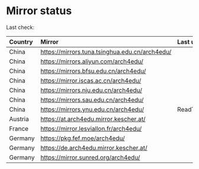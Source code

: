 <script src="./time.js"></script>
# Mirror status
Last check: <script type="text/javascript">localize(1696512126.830931);</script>

|Country|Mirror|Last update|
|:------|:-----|:----------|
|China|https://mirrors.tuna.tsinghua.edu.cn/arch4edu/|<script type="text/javascript">localize(1696487778);</script>|
|China|https://mirrors.aliyun.com/arch4edu/|<script type="text/javascript">localize(1696487778);</script>|
|China|https://mirrors.bfsu.edu.cn/arch4edu/|<script type="text/javascript">localize(1696487778);</script>|
|China|https://mirror.iscas.ac.cn/arch4edu/|<script type="text/javascript">localize(1696487778);</script>|
|China|https://mirrors.nju.edu.cn/arch4edu/|<script type="text/javascript">localize(1696444335);</script>|
|China|https://mirrors.sau.edu.cn/arch4edu/|<script type="text/javascript">localize(1696487778);</script>|
|China|https://mirrors.ynu.edu.cn/arch4edu/|ReadTimeout|
|Austria|https://at.arch4edu.mirror.kescher.at/|<script type="text/javascript">localize(1696487778);</script>|
|France|https://mirror.lesviallon.fr/arch4edu/|<script type="text/javascript">localize(1696487778);</script>|
|Germany|https://pkg.fef.moe/arch4edu/|<script type="text/javascript">localize(1696487778);</script>|
|Germany|https://de.arch4edu.mirror.kescher.at/|<script type="text/javascript">localize(1696487778);</script>|
|Germany|https://mirror.sunred.org/arch4edu/|<script type="text/javascript">localize(1696487778);</script>|

<script src="./tablefilter/tablefilter.js"></script>
<script src="./table.js"></script>
